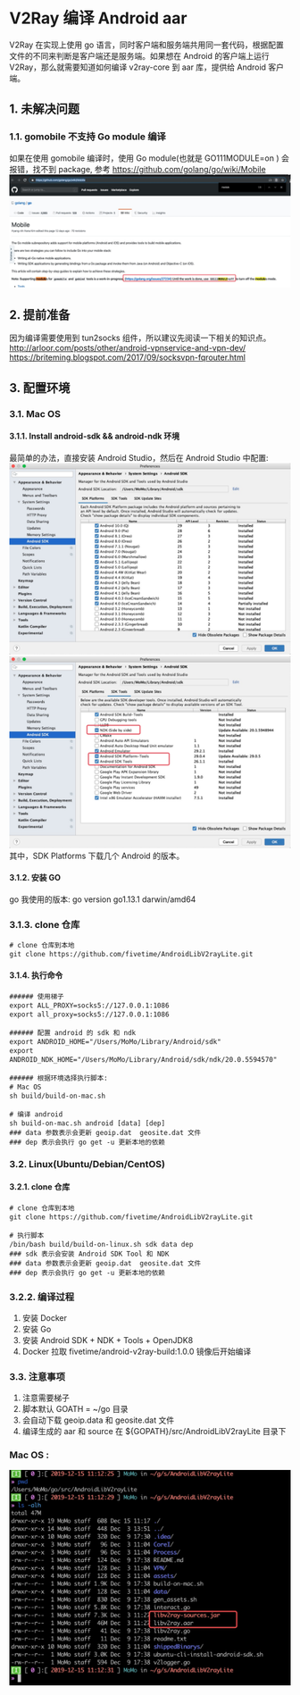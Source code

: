# V2Ray 编译 Android aar

V2Ray 在实现上使用 go 语言，同时客户端和服务端共用同一套代码，根据配置文件的不同来判断是客户端还是服务端。如果想在 Android 的客户端上运行 V2Ray，那么就需要知道如何编译 v2ray-core 到 aar 库，提供给 Android 客户端。

## 1. 未解决问题
### 1.1. gomobile 不支持 Go module 编译
如果在使用 gomobile 编译时，使用 Go module(也就是 GO111MODULE=on ) 会报错，找不到 package, 参考 https://github.com/golang/go/wiki/Mobile  
![](https://github.com/fivetime/AndroidLibV2rayLite/raw/master/screenshot/gomobile.jpg)

## 2. 提前准备
因为编译需要使用到 tun2socks 组件，所以建议先阅读一下相关的知识点。  
http://arloor.com/posts/other/android-vpnservice-and-vpn-dev/  
https://briteming.blogspot.com/2017/09/socksvpn-fqrouter.html  

## 3. 配置环境
### 3.1. Mac OS
#### 3.1.1. Install android-sdk && android-ndk 环境
最简单的办法，直接安装 Android Studio，然后在 Android Studio 中配置:
![](https://github.com/fivetime/AndroidLibV2rayLite/raw/master/screenshot/androidsdk1.jpg)  
![](https://github.com/fivetime/AndroidLibV2rayLite/raw/master/screenshot/androidsdk2.jpg)  
其中，SDK Platforms 下载几个 Android 的版本。  

#### 3.1.2. 安装 GO
go 我使用的版本: go version go1.13.1 darwin/amd64

### 3.1.3. clone 仓库
```
# clone 仓库到本地
git clone https://github.com/fivetime/AndroidLibV2rayLite.git
```

#### 3.1.4. 执行命令
```
###### 使用梯子
export ALL_PROXY=socks5://127.0.0.1:1086
export all_proxy=socks5://127.0.0.1:1086

###### 配置 android 的 sdk 和 ndk
export ANDROID_HOME="/Users/MoMo/Library/Android/sdk"
export ANDROID_NDK_HOME="/Users/MoMo/Library/Android/sdk/ndk/20.0.5594570"

###### 根据环境选择执行脚本:
# Mac OS
sh build/build-on-mac.sh

# 编译 android
sh build-on-mac.sh android [data] [dep]
### data 参数表示会更新 geoip.dat  geosite.dat 文件
### dep 表示会执行 go get -u 更新本地的依赖
```

### 3.2. Linux(Ubuntu/Debian/CentOS)
#### 3.2.1. clone 仓库
```
# clone 仓库到本地
git clone https://github.com/fivetime/AndroidLibV2rayLite.git

# 执行脚本
/bin/bash build/build-on-linux.sh sdk data dep
### sdk 表示会安装 Android SDK Tool 和 NDK
### data 参数表示会更新 geoip.dat  geosite.dat 文件
### dep 表示会执行 go get -u 更新本地的依赖
```

### 3.2.2. 编译过程
1. 安装 Docker
1. 安装 Go
1. 安装 Android SDK + NDK + Tools + OpenJDK8
1. Docker 拉取 fivetime/android-v2ray-build:1.0.0 镜像后开始编译

### 3.3. 注意事项
1. 注意需要梯子
1. 脚本默认 GOATH = ~/go 目录
1. 会自动下载 geoip.data 和 geosite.dat 文件
1. 编译生成的 aar 和 source 在 ${GOPATH}/src/AndroidLibV2rayLite 目录下

### Mac OS :
![](https://github.com/fivetime/AndroidLibV2rayLite/raw/master/screenshot/macosdir.jpg)